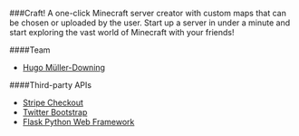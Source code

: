 ###Craft!
A one-click Minecraft server creator with custom maps that can be chosen or uploaded by the user. Start up a server in under a minute and start exploring the
vast world of Minecraft with your friends!

####Team
- [Hugo M&uuml;ller-Downing](http://hugo.sx/)

####Third-party APIs
- [Stripe Checkout](https://stripe.com/docs/checkout)
- [Twitter Bootstrap](http://getbootstrap.com/)
- [Flask Python Web Framework](http://flask.pocoo.org/)

